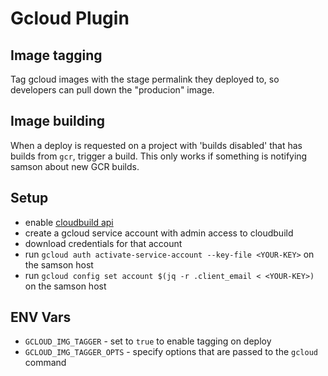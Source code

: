# Gcloud Plugin

## Image tagging

Tag gcloud images with the stage permalink they deployed to, so developers can pull down the "producion" image.

## Image building

When a deploy is requested on a project with 'builds disabled' that has builds from `gcr`,
trigger a build. This only works if something is notifying samson about new GCR builds.

## Setup

 - enable [cloudbuild api](https://console.cloud.google.com/apis/api/cloudbuild.googleapis.com/overview)
 - create a gcloud service account with admin access to cloudbuild
 - download credentials for that account
 - run `gcloud auth activate-service-account --key-file <YOUR-KEY>` on the samson host
 - run `gcloud config set account $(jq -r .client_email < <YOUR-KEY>)` on the samson host

## ENV Vars

  - `GCLOUD_IMG_TAGGER` - set to `true` to enable tagging on deploy
  - `GCLOUD_IMG_TAGGER_OPTS` - specify options that are passed to the `gcloud` command
